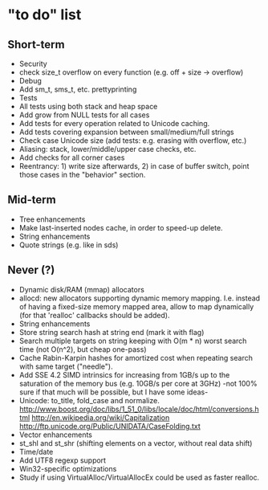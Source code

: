 "to do" list
===

Short-term
---

* Security
 * check size\_t overflow on every function (e.g. off + size -> overflow)
* Debug
 * Add sm\_t, sms\_t, etc. prettyprinting
* Tests
 * All tests using both stack and heap space
 * Add grow from NULL tests for all cases
 * Add tests for every operation related to Unicode caching.
 * Add tests covering expansion between small/medium/full strings
 * Check case Unicode size (add tests: e.g. erasing with overflow, etc.)
 * Aliasing: stack, lower/middle/upper case checks, etc.
 * Add checks for all corner cases
 * Reentrancy: 1) write size afterwards, 2) in case of buffer switch, point those cases in the "behavior" section.

Mid-term
---

* Tree enhancements
 * Make last-inserted nodes cache, in order to speed-up delete.
* String enhancements
 * Quote strings (e.g. like in sds)

Never (?)
---

* Dynamic disk/RAM (mmap) allocators
 * allocd: new allocators supporting dynamic memory mapping. I.e. instead of having a fixed-size memory mapped area, allow to map dynamically (for that 'realloc' callbacks should be added).
* String enhancements
 * Store string search hash at string end (mark it with flag)
 * Search multiple targets on string keeping with O(m * n) worst search time (not O(n^2), but cheap one-pass)
 * Cache Rabin-Karpin hashes for amortized cost when repeating search with same target ("needle").
 * Add SSE 4.2 SIMD intrinsics for increasing from 1GB/s up to the saturation of the memory bus (e.g. 10GB/s per core at 3GHz) \-not 100% sure if that much will be possible, but I have some ideas\-
 * Unicode: to_title, fold_case and normalize. http://www.boost.org/doc/libs/1_51_0/libs/locale/doc/html/conversions.html http://en.wikipedia.org/wiki/Capitalization http://ftp.unicode.org/Public/UNIDATA/CaseFolding.txt
* Vector enhancements
 * st\_shl and st\_shr (shifting elements on a vector, without real data shift)
* Time/date
* Add UTF8 regexp support
* Win32-specific optimizations
 * Study if using VirtualAlloc/VirtualAllocEx could be used as faster realloc.


